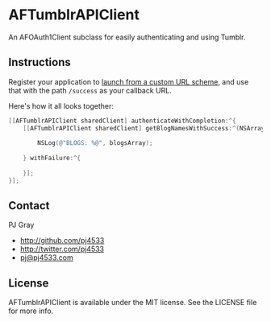 # AFTumblrAPIClient

An AFOAuth1Client subclass for easily authenticating and using Tumblr.

## Instructions

Register your application to [launch from a custom URL scheme](http://iphonedevelopertips.com/cocoa/launching-your-own-application-via-a-custom-url-scheme.html), and use that with the path `/success` as your callback URL.

Here's how it all looks together:

``` objective-c
[[AFTumblrAPIClient sharedClient] authenticateWithCompletion:^{
    [[AFTumblrAPIClient sharedClient] getBlogNamesWithSuccess:^(NSArray *blogsArray) {
            
        NSLog(@"BLOGS: %@", blogsArray);
            
    } withFailure:^{
            
    }];
}];
```

## Contact

PJ Gray

- http://github.com/pj4533
- http://twitter.com/pj4533
- pj@pj4533.com

## License

AFTumblrAPIClient is available under the MIT license. See the LICENSE file for more info.

